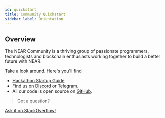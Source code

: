 ```yaml
---
id: quickstart
title: Community Quickstart
sidebar_label: Orientation
---
```


## Overview

The NEAR Community is a thriving group of passionate programmers, technologists and blockchain enthusiasts working together to build a better future with NEAR.

Take a look around.  Here's you'll find

- [Hackathon Startup Guide](/docs/hackathon/startup-guide)
- Find us on [Discord](http://near.chat) or [Telegram](https://t.me/neardev).
- All our code is open source on [GitHub](https://github.com/near).

>Got a question?
<a href="https://stackoverflow.com/questions/tagged/nearprotocol">
  <h8>Ask it on StackOverflow!</h8></a>

